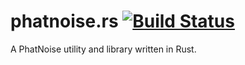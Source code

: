 # phatnoise.rs [![Build Status][travis-svg]][travis]

A PhatNoise utility and library written in Rust.

 [travis]: https://travis-ci.org/naftulikay/phatnoise.rs
 [travis-svg]: https://travis-ci.org/naftulikay/phatnoise.rs.svg?branch=master
